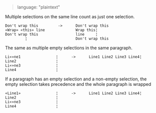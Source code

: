 > language: "plaintext"

Multiple selections on the same line count as just one selection.

    Don't wrap this         ->      Don't wrap this
    «Wrap» «this» line              Wrap this¦
    Don't wrap this                 line     ¦
             ¦                      Don't wrap this

The same as multiple empty selections in the same paragraph.

    Li«»ne1                ¦      ->      Line1 Line2 Line3 Line4¦
    Line2                  ¦
    Li«»ne3                ¦
    Line4                  ¦

If a paragraph has an empty selection and a non-empty selection, the empty
selection takes precedence and the whole paragraph is wrapped

    «Line1»                ¦      ->      Line1 Line2 Line3 Line4¦
    Line2                  ¦
    Li«»ne3                ¦
    Line4                  ¦
